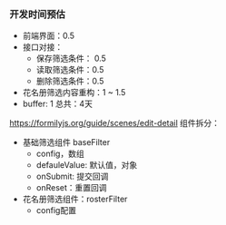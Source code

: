 ### 开发时间预估
- 前端界面：0.5
- 接口对接：
	- 保存筛选条件： 0.5
	- 读取筛选条件：0.5
	- 删除筛选条件：0.5
- 花名册筛选内容重构：1 ~ 1.5
- buffer:  1
总共：4天

https://formilyjs.org/guide/scenes/edit-detail
组件拆分：
- 基础筛选组件 baseFilter
	- config，数组
	- defauleValue: 默认值，对象
	- onSubmit: 提交回调
	- onReset：重置回调
- 花名册筛选组件：rosterFilter
	- config配置
